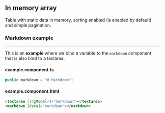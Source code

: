 ## In memory array

Table with static data in memory, sorting enabled (is enabled by default) and simple pagination.

### Markdown example

---

This is an **example** where we bind a variable to the `markdown` component that is also bind to a textarea.

#### example.component.ts

```typescript
public markdown = "# Markdown";
```

#### example.component.html

```html
<textarea [(ngModel)]="markdown"></textarea>
<markdown [data]="markdown"></markdown>
```
